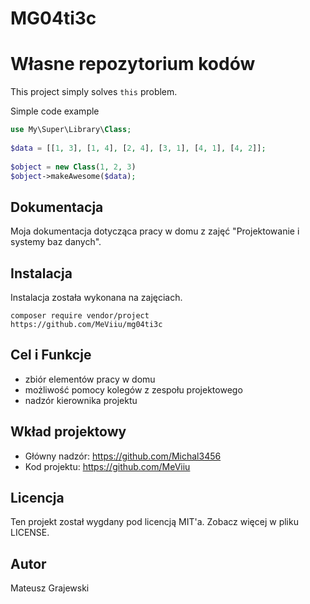 # MG04ti3c
# Własne repozytorium kodów
 
This project simply solves `this` problem.
 
Simple code example 
 
```php
use My\Super\Library\Class;
 
$data = [[1, 3], [1, 4], [2, 4], [3, 1], [4, 1], [4, 2]];
 
$object = new Class(1, 2, 3)
$object->makeAwesome($data);
```
 
## Dokumentacja
 
Moja dokumentacja dotycząca pracy w domu z zajęć "Projektowanie i systemy baz danych".
 
## Instalacja
 
 Instalacja została wykonana na zajęciach.
 
```
composer require vendor/project
https://github.com/MeViiu/mg04ti3c
```
 
## Cel i Funkcje
 
* zbiór elementów pracy w domu
* możliwość pomocy kolegów z zespołu projektowego
* nadzór kierownika projektu 
 
## Wkład projektowy
 
* Główny nadzór: https://github.com/Michal3456
* Kod projektu: https://github.com/MeViiu
 
## Licencja
 
Ten projekt został wygdany pod licencją MIT'a. Zobacz więcej w pliku LICENSE.
 
## Autor
 
Mateusz Grajewski
